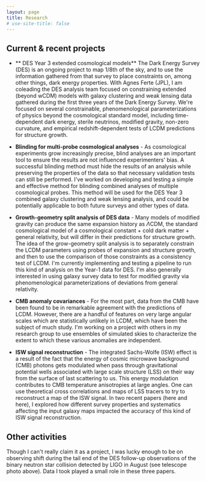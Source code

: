 ```yaml
---
layout: page
title: Research
# use-site-title: false
---
```

## Current & recent projects

* ** DES Year 3 extended cosmological models** The Dark Energy Survey (DES) is an ongoing project to map 1/8th of the sky, and to use the information gathered from that survey to place constraints on, among other things, dark energy properties. With Agnes Ferte (JPL), I am coleading the DES analysis team focused on constraining extended (beyond wCDM) models with galaxy clustering and weak lensing data gathered during the first three years of the Dark Energy Survey. We're focused on several constrainable, phenomenological parameterizations of physics beyond the cosmological standard model, including time-dependent dark energy, sterile neutrinos, modified gravity, non-zero curvature, and empirical redshift-dependent tests of LCDM predictions for structure growth. 

* **Blinding for multi-probe cosmological analyses** - As cosmological experiments grow increasingly precise, blind analyses are an important tool to ensure the results are not influenced experimenters' bias. A successful blinding method must hide the results of an analysis  while preserving the properties of the data so that necessary validation tests can still be performed. I've worked on developing and testing a simple and effective method for blinding combined analyses of multiple  cosmological probes. This method will be used for the  DES Year 3 combined galaxy clustering and weak lensing analysis, and could be potentially applicable to both future surveys and other types of data. 

* **Growth-geometry split analysis of DES data**  - Many models of modified gravity can produce the same expansion history as $\Lambda$CDM, the standard cosmological model of a cosmological constant + cold dark matter + general relativity, but will differ in their predictions for structure growth. The idea of the grow-geometry split analysis is to separately constrain the LCDM parameters using probes of expansion and structure growth, and then to use the comparison of those constraints as a consistency test of LCDM. I'm currently implementing and testing a pipeline to run this kind of analysis on the Year-1 data for DES. I'm also generally interested in using galaxy survey data to test for modified gravity via phenomenological parameterizations of deviations from general relativity. 

* **CMB anomaly covariances** - For the most part, data from the CMB have been found to be in remarkable agreement with the predictions of LCDM. However, there are a handful of features on very large angular scales which are statistically unlikely in LCDM, which have been the subject of much study. I'm working on a project with others in my research group to use ensembles of simulated skies to characterize the extent to which these various anomalies are independent. 

* **ISW signal reconstruction** - The integrated Sachs-Wolfe (ISW) effect is a result of the fact that the energy of cosmic microwave background (CMB) photons gets modulated when pass through gravitational potential wells associated with large scale structure (LSS) on their way from the surface of last scattering to us. This energy modulation contributes to CMB temperature anisotropies at large angles. One can use theoretical cross correlations and maps of LSS tracers to try to reconstruct a map of the ISW signal. In two recent papers (here and here), I explored how different survey properties and systematics affecting the input galaxy maps impacted the accuracy of this kind of ISW signal reconstruction.


## Other activities

Though I can't really claim it as a project, I was lucky enough to be on observing shift during the tail end of the DES follow-up observations of the binary neutron star collision detected by LIGO in August (see telescope photo above). Data I took played a small role in these three papers.   
